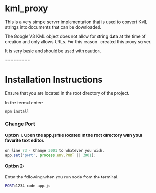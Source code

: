 kml_proxy
=========

This is a very simple server implementation that is used to convert KML strings into documents that can be downloaded.

The Google V3 KML object does not allow for string data at the time of creation and only allows URLs. For this reason I created this proxy server. 

It is very basic and should be used with caution. 


=========
# Installation Instructions

Ensure that you are located in the root directory of the project.

In the termal enter:
```javascript
npm install
```

### Change Port

#### Option 1. Open the app.js file located in the root directory with your favorite text editor. 
```javascript
on line 73 - Change 3001 to whatever you wish. 
app.set('port', process.env.PORT || 3001);
```

#### Option 2:

Enter the following when you run node from the terminal.
```bash
PORT=1234 node app.js
```
